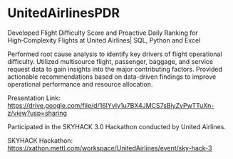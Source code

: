 # UnitedAirlinesPDR
Developed Flight Difficulty Score and Proactive Daily Ranking for High‑Complexity Flights at United Airlines| SQL, Python and Excel

Performed root cause analysis to identify key drivers of flight operational difficulty. 
Utilized multisource flight, passenger, baggage, and service request data to gain insights into the major contributing factors.
Provided actionable recommendations based on data-driven findings to improve operational performance and resource allocation.

Presentation Link: https://drive.google.com/file/d/16lYvIy1u7BX4JMCS7sBiyZvPwTTuXn-z/view?usp=sharing

Participated in the SKYHACK 3.0 Hackathon conducted by United Airlines.

SKYHACK Hackathon:
https://xathon.mettl.com/workspace/UnitedAirlines/event/sky-hack-3
